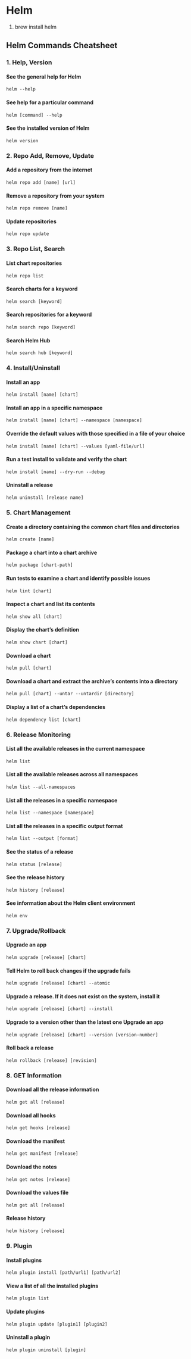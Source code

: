# Helm
1. brew install helm

## Helm Commands Cheatsheet

### 1. Help, Version

#### See the general help for Helm
```
helm --help
```
#### See help for a particular command
```
helm [command] --help
```
#### See the installed version of Helm
```
helm version
```

### 2. Repo Add, Remove, Update

#### Add a repository from the internet
```
helm repo add [name] [url]
```
#### Remove a repository from your system
```
helm repo remove [name]
```
#### Update repositories
```
helm repo update
```

### 3. Repo List, Search

#### List chart repositories
```
helm repo list
```
#### Search charts for a keyword
```
helm search [keyword]
```
#### Search repositories for a keyword
```
helm search repo [keyword]
```
#### Search Helm Hub
```
helm search hub [keyword]
```

### 4. Install/Uninstall

#### Install an app
```
helm install [name] [chart]
```

#### Install an app in a specific namespace
```
helm install [name] [chart] --namespace [namespace]
```

#### Override the default values with those specified in a file of your choice
```
helm install [name] [chart] --values [yaml-file/url]
```

#### Run a test install to validate and verify the chart
```
helm install [name] --dry-run --debug
```

#### Uninstall a release
```
helm uninstall [release name]
```

### 5. Chart Management

#### Create a directory containing the common chart files and directories
```
helm create [name]
```

#### Package a chart into a chart archive
```
helm package [chart-path]
```

#### Run tests to examine a chart and identify possible issues
```
helm lint [chart]
```

#### Inspect a chart and list its contents
```
helm show all [chart]
```
#### Display the chart’s definition
```
helm show chart [chart]
```

#### Download a chart
```
helm pull [chart]
```

#### Download a chart and extract the archive’s contents into a directory
```
helm pull [chart] --untar --untardir [directory]
```

#### Display a list of a chart’s dependencies
```
helm dependency list [chart]
```

### 6. Release Monitoring

#### List all the available releases in the current namespace
```
helm list
```
#### List all the available releases across all namespaces
```
helm list --all-namespaces
```
#### List all the releases in a specific namespace
```
helm list --namespace [namespace]
```
#### List all the releases in a specific output format
```
helm list --output [format]
```
#### See the status of a release
```
helm status [release]
```
#### See the release history
```
helm history [release]
```
#### See information about the Helm client environment
```
helm env
```

### 7. Upgrade/Rollback

#### Upgrade an app
```
helm upgrade [release] [chart]
```

#### Tell Helm to roll back changes if the upgrade fails
```
helm upgrade [release] [chart] --atomic
```

#### Upgrade a release. If it does not exist on the system, install it
```
helm upgrade [release] [chart] --install
```

#### Upgrade to a version other than the latest one Upgrade an app
```
helm upgrade [release] [chart] --version [version-number]
```

#### Roll back a release
```
helm rollback [release] [revision]
```

### 8. GET Information

#### Download all the release information
```
helm get all [release]
```
#### Download all hooks
```
helm get hooks [release]
```
#### Download the manifest
```
helm get manifest [release]
```
#### Download the notes
```
helm get notes [release]
```
#### Download the values file
```
helm get all [release]
```
#### Release history
```
helm history [release]
```

### 9. Plugin

#### Install plugins
```
helm plugin install [path/url1] [path/url2]
```
#### View a list of all the installed plugins
```
helm plugin list
```
#### Update plugins
```
helm plugin update [plugin1] [plugin2]
```
#### Uninstall a plugin
```
helm plugin uninstall [plugin]
```



